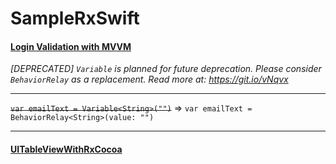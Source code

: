 # SampleRxSwift

#### [Login Validation with MVVM](http://https://youtu.be/0Z5AiFvPUB4)
*[DEPRECATED] `Variable` is planned for future deprecation. Please consider `BehaviorRelay` as a replacement. Read more at: https://git.io/vNqvx*

_ _ _

~~`var emailText = Variable<String>("")`~~ => `var emailText = BehaviorRelay<String>(value: "")`

- - -
#### [UITableViewWithRxCocoa](http://blog.naver.com/PostView.nhn?blogId=tmondev&logNo=221064638672)